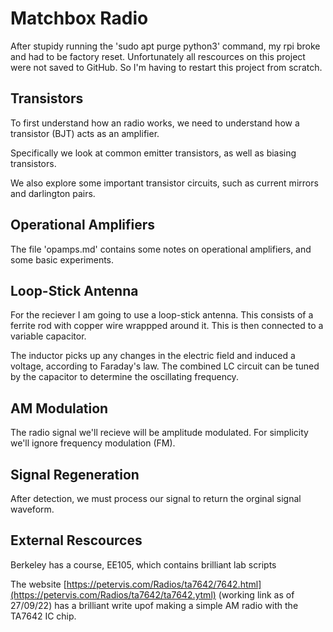 # Matchbox Radio

After stupidy running the 'sudo apt purge python3' command, my rpi broke and had to be factory reset. Unfortunately all rescources on this project were not saved to GitHub. So I'm having to restart this project from scratch.

## Transistors

To first understand how an radio works, we need to understand how a transistor (BJT)  acts as an amplifier.

Specifically we look at common emitter transistors, as well as biasing transistors.

We also explore some important transistor circuits, such as current mirrors and darlington pairs.

## Operational  Amplifiers 

The file 'opamps.md' contains some notes on operational amplifiers, and some basic experiments.

## Loop-Stick Antenna

For the reciever I am going to use a loop-stick antenna. This consists of a ferrite rod with copper wire wrappped around it. This is then connected to a variable capacitor.

The inductor picks up any changes in the electric field and induced a voltage, according to Faraday's law. The combined LC circuit can be tuned by the capacitor to determine the oscillating frequency.

## AM Modulation

The radio signal we'll recieve will be amplitude modulated. For simplicity we'll ignore frequency modulation (FM).

## Signal Regeneration

After detection, we must process our signal to return the orginal signal waveform. 

## External Rescources

Berkeley has a course, EE105, which contains brilliant lab scripts 

The website [https://petervis.com/Radios/ta7642/7642.html](https://petervis.com/Radios/ta7642/ta7642.ytml) (working link as of 27/09/22) has a brilliant write upof making a simple AM radio with the TA7642 IC chip.
